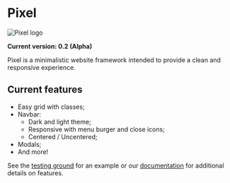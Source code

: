 # Pixel

![Pixel logo](pixel-logo.jpg)

**Current version: 0.2 (Alpha)**

Pixel is a minimalistic website framework intended to provide a clean and responsive experience.

## Current features

 - Easy grid with classes;
 - Navbar:
   - Dark and light theme;
   - Responsive with menu burger and close icons;
   - Centered / Uncentered;
 - Modals;
 - And more!
 
See the [testing ground](https://hircinus.github.io/pixel/) for an example or our [documentation](https://github.com/Hircinus/pixel/tree/master/docs) for additional details on features.


